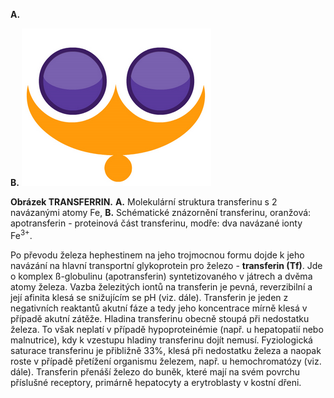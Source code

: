 <div class="w3-row">
<div class="w3-half w3-center">

**A.**
<bdl-pdb-pdbe-molstar molecule-id="6jas" assembly-id="1" height="490px"></bdl-pdb-pdbe-molstar>

**B.**
![Ferroportin](imagetransferrin.png)

**Obrázek TRANSFERRIN.** **A.** Molekulární struktura transferinu s 2 navázanými atomy Fe, **B.** Schématické znázornění transferinu, oranžová: apotransferin - proteinová část transferinu, modře: dva navázané ionty Fe<sup>3+</sup>.

</div>
<div class="w3-half">
<div class="w3-margin-left w3-justify">

Po převodu železa hephestinem na jeho trojmocnou formu dojde k jeho navázání na hlavní transportní glykoprotein pro železo - **transferin (Tf)**. Jde o komplex ß-globulinu (apotransferin) syntetizovaného v játrech a dvěma atomy železa. Vazba železitých iontů na transferin je pevná, reverzibilní a její afinita klesá se snižujícím se pH (viz. dále). Transferin je jeden z negativních reaktantů akutní fáze a tedy jeho koncentrace mírně klesá v případě akutní zátěže. Hladina transferinu obecně stoupá při nedostatku železa. To však neplatí v případě hypoproteinémie (např. u hepatopatií nebo malnutrice), kdy k vzestupu hladiny transferinu dojít nemusí. Fyziologická saturace transferinu je přibližně 33%, klesá při nedostatku železa a naopak roste v případě přetížení organismu železem, např. u hemochromatózy (viz. dále). Transferin přenáší železo do buněk, které mají na svém povrchu příslušné receptory, primárně hepatocyty a erytroblasty v kostní dřeni.

</div>
</div>
</div>
